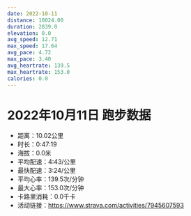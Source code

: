 ```yaml
---
date: 2022-10-11
distance: 10024.00
duration: 2839.0
elevation: 0.0
avg_speed: 12.71
max_speed: 17.64
avg_pace: 4.72
max_pace: 3.40
avg_heartrate: 139.5
max_heartrate: 153.0
calories: 0.0
---
```


# 2022年10月11日 跑步数据

- 距离：10.02公里
- 时长：0:47:19
- 海拔：0.0米
- 平均配速：4:43/公里
- 最快配速：3:24/公里
- 平均心率：139.5次/分钟
- 最大心率：153.0次/分钟
- 卡路里消耗：0.0千卡
- 活动链接：https://www.strava.com/activities/7945607593
